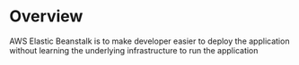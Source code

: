 # Overview
AWS Elastic Beanstalk is to make developer easier to deploy the application without learning the underlying infrastructure to run the application
